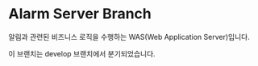 # Alarm Server Branch

알림과 관련된 비즈니스 로직을 수행하는 WAS(Web Application Server)입니다.

이 브랜치는 develop 브랜치에서 분기되었습니다.
